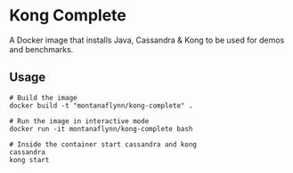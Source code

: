 # Kong Complete

A Docker image that installs Java, Cassandra & Kong to be used for demos and benchmarks.

## Usage

```
# Build the image
docker build -t "montanaflynn/kong-complete" .

# Run the image in interactive mode
docker run -it montanaflynn/kong-complete bash

# Inside the container start cassandra and kong
cassandra
kong start
```
